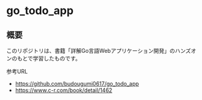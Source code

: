 # go_todo_app

## 概要

このリポジトリは、書籍「詳解Go言語Webアプリケーション開発」のハンズオンのもとで学習したものです。

参考URL
- https://github.com/budougumi0617/go_todo_app
- https://www.c-r.com/book/detail/1462
